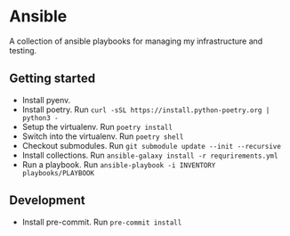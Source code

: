 # Ansible

A collection of ansible playbooks for managing my infrastructure and testing.

## Getting started

- Install pyenv.
- Install poetry. Run `curl -sSL https://install.python-poetry.org | python3 -`
- Setup the virtualenv. Run `poetry install`
- Switch into the virtualenv. Run `poetry shell`
- Checkout submodules. Run `git submodule update --init --recursive`
- Install collections. Run `ansible-galaxy install -r requrirements.yml`
- Run a playbook. Run `ansible-playbook -i INVENTORY playbooks/PLAYBOOK`

## Development

- Install pre-commit. Run `pre-commit install`
